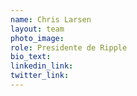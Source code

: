 ```yaml
---
name: Chris Larsen
layout: team
photo_image:
role: Presidente de Ripple
bio_text:
linkedin_link:
twitter_link:
---
```

